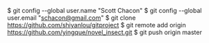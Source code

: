 $ git config --global user.name "Scott Chacon"
$ git config --global user.email "schacon@gmail.com"
$ git clone https://github.com/shiyanlou/gitproject
$ git remote add origin https://github.com/yingque/novel_insect.git
$ git push origin master
